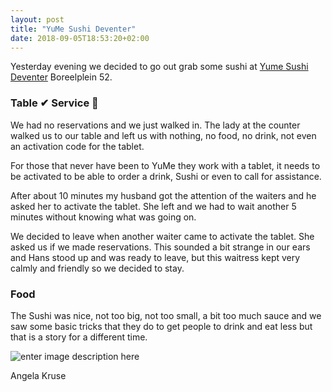 ```yaml
---
layout: post
title: "YuMe Sushi Deventer"
date: 2018-09-05T18:53:20+02:00
---
```


Yesterday evening we decided to go out grab some sushi at [Yume Sushi Deventer](http://www.yumesushi.nl/deventer/) Boreelplein 52.

### Table ✔ Service 💨
We had no reservations and we just walked in. The lady at the counter walked us to our table and left us with nothing, no food, no drink, not even an activation code for the tablet.

For those that never have been to YuMe they work with a tablet, it needs to be activated to be able to order a drink, Sushi or even to call for assistance.

After about 10 minutes my husband got the attention of the waiters and he asked her to activate the tablet. She left and we had to wait another 5 minutes without knowing what was going on.

We decided to leave when another waiter came to activate the tablet. She asked us if we made reservations. This sounded a bit strange in our ears and Hans stood up and was ready to leave, but this waitress kept very calmly and friendly so we decided to stay.

### Food
The Sushi was nice, not too big, not too small, a bit too much sauce and we saw some basic tricks that they do to get people to drink and eat less but that is a story for a different time.

![enter image description here](https://lh3.googleusercontent.com/JMxIxsklaQZd2IumcTJYuNfnX6m2GwC2qEivk_j6lNdlawSgZ4WlZ-KClQxlIAbsfH_D7pVDrxs "YuMe Sushi, Not too big, Not Too small, Bit too much sauce")

Angela Kruse
